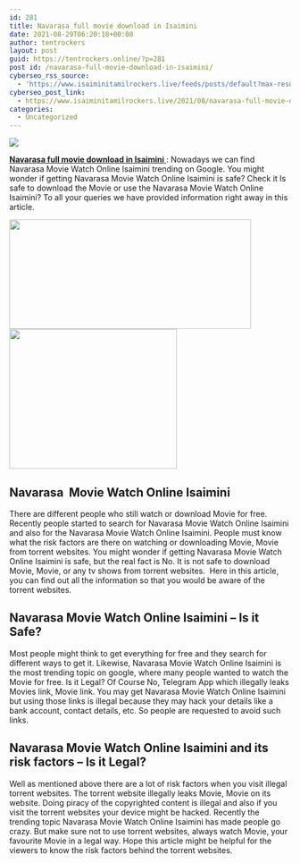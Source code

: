 ```yaml
---
id: 281
title: Navarasa full movie download in Isaimini
date: 2021-08-29T06:20:18+00:00
author: tentrockers
layout: post
guid: https://tentrockers.online/?p=281
post id: /navarasa-full-movie-download-in-isaimini/
cyberseo_rss_source:
  - 'https://www.isaiminitamilrockers.live/feeds/posts/default?max-results=150&start-index=1'
cyberseo_post_link:
  - https://www.isaiminitamilrockers.live/2021/08/navarasa-full-movie-download-in-isaimini_6.html
categories:
  - Uncategorized
---
```

<div class="media_block">
  <img src="https://1.bp.blogspot.com/-6-iTZ8Lkb2U/YQzHyQHBNhI/AAAAAAAABGQ/HsS6wuDu4G4SLyoBYxYC5-wk5hNg8aaUwCLcBGAsYHQ/s72-w433-h196-c/navarasa%2B%25281%2529.jpg" class="media_thumbnail" />
</div>

<meta content="Navarasa full movie download in Isaimini &nbsp; : Nowadays we can find Navarasa Movie Watch Online Isaimini trending on Google. You might wonder ..." name="twitter:description" />

  


<center>
</center>

[**Navarasa full movie download in Isaimini**&nbsp;](https://www.tamilrockerz.online/navarasa-full-movie-download-in-tamilrockers/): Nowadays we can find Navarasa Movie Watch Online Isaimini trending on Google. You might wonder if getting Navarasa Movie Watch Online Isaimini is safe? Check it Is safe to download the Movie or use the Navarasa Movie Watch Online Isaimini? To all your queries we have provided information right away in this article.

<div class="separator">
  <a href="https://1.bp.blogspot.com/-6-iTZ8Lkb2U/YQzHyQHBNhI/AAAAAAAABGQ/HsS6wuDu4G4SLyoBYxYC5-wk5hNg8aaUwCLcBGAsYHQ/s809/navarasa%2B%25281%2529.jpg" imageanchor="1"><img loading="lazy" border="0" data-original-height="420" data-original-width="809" height="196" src="https://1.bp.blogspot.com/-6-iTZ8Lkb2U/YQzHyQHBNhI/AAAAAAAABGQ/HsS6wuDu4G4SLyoBYxYC5-wk5hNg8aaUwCLcBGAsYHQ/w433-h196/navarasa%2B%25281%2529.jpg" width="433" /></a>
</div>



<div class="separator">
  <a href="https://www.tamilrockerz.online/navarasa-full-movie-download-in-tamilrockers/" imageanchor="1"><img loading="lazy" border="0" data-original-height="250" data-original-width="300" height="250" src="https://1.bp.blogspot.com/-nfbzYVobUik/YMlpOerzdgI/AAAAAAAAA3Y/aAupsOUs_WMY6Lv7R1OtZhI6OqaRh-YAwCPcBGAYYCw/s0/e854879156f0849f3d27a89db88ed039.png" width="300" /></a>
</div>



## **Navarasa&nbsp; Movie Watch Online Isaimini**

There are different people who still watch or download Movie for free. Recently people started to search for Navarasa Movie Watch Online Isaimini and also for the Navarasa Movie Watch Online Isaimini. People must know what the risk factors are there on watching or downloading Movie, Movie from torrent websites. You might wonder if getting Navarasa Movie Watch Online Isaimini is safe, but the real fact is No. It is not safe to download Movie, Movie, or any tv shows from torrent websites.&nbsp; Here in this article, you can find out all the information so that you would be aware of the torrent websites.

## **Navarasa Movie Watch Online Isaimini** **&#8211;** <span>Is it Safe?</span>

Most people might think to get everything for free and they search for different ways to get it. Likewise, Navarasa Movie Watch Online Isaimini is the most trending topic on google, where many people wanted to watch the Movie for free. Is it Legal? Of Course No, Telegram App which illegally leaks Movies link, Movie link. You may get Navarasa Movie Watch Online Isaimini but using those links is illegal because they may hack your details like a bank account, contact details, etc. So people are requested to avoid such links.

## **Navarasa Movie Watch Online Isaimini and its risk factors** **&#8211; Is it Legal?**

Well as mentioned above there are a lot of risk factors when you visit illegal torrent websites. The torrent website illegally leaks Movie, Movie on its website. Doing piracy of the copyrighted content is illegal and also if you visit the torrent websites your device might be hacked. Recently the trending topic Navarasa Movie Watch Online Isaimini has made people go crazy. But make sure not to use torrent websites, always watch Movie, your favourite Movie in a legal way. Hope this article might be helpful for the viewers to know the risk factors behind the torrent websites.

<center>
</center>
